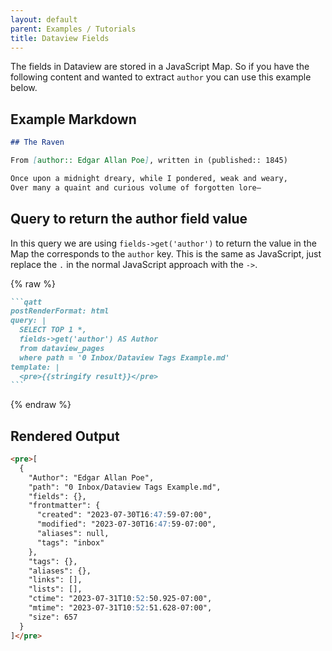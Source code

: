 ```yaml
---
layout: default
parent: Examples / Tutorials
title: Dataview Fields
---
```


The fields in Dataview are stored in a JavaScript Map. So if you have the following content and wanted to extract `author` you can use this example below.

## Example Markdown

```markdown
## The Raven

From [author:: Edgar Allan Poe], written in (published:: 1845)

Once upon a midnight dreary, while I pondered, weak and weary,
Over many a quaint and curious volume of forgotten lore—
```

## Query to return the author field value

In this query we are using `fields->get('author')` to return the value in the Map the corresponds to the `author` key. This is the same as JavaScript, just replace the `.` in the normal JavaScript approach with the `->`.

{% raw %}

````markdown
```qatt
postRenderFormat: html
query: |
  SELECT TOP 1 *,
  fields->get('author') AS Author
  from dataview_pages
  where path = '0 Inbox/Dataview Tags Example.md'
template: |
  <pre>{{stringify result}}</pre>
```
````

{% endraw %}

## Rendered Output

```markdown
<pre>[
  {
    "Author": "Edgar Allan Poe",
    "path": "0 Inbox/Dataview Tags Example.md",
    "fields": {},
    "frontmatter": {
      "created": "2023-07-30T16:47:59-07:00",
      "modified": "2023-07-30T16:47:59-07:00",
      "aliases": null,
      "tags": "inbox"
    },
    "tags": {},
    "aliases": {},
    "links": [],
    "lists": [],
    "ctime": "2023-07-31T10:52:50.925-07:00",
    "mtime": "2023-07-31T10:52:51.628-07:00",
    "size": 657
  }
]</pre>
```

